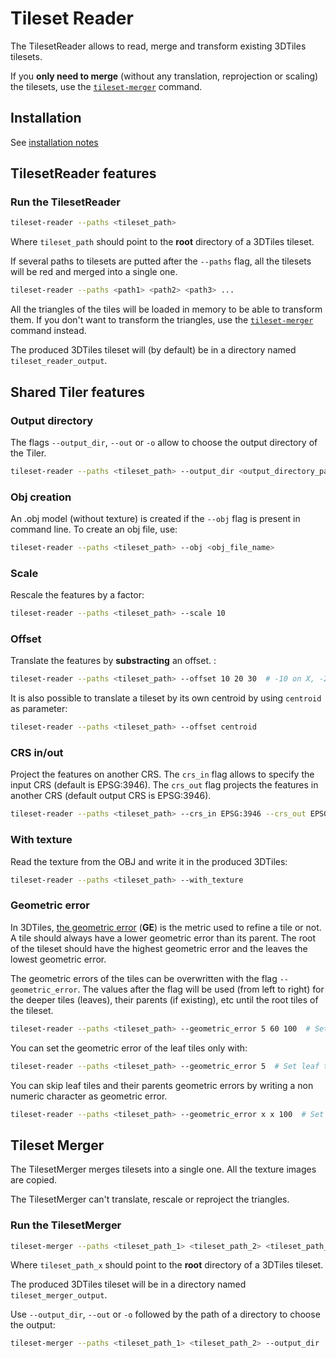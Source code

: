 # Tileset Reader

The TilesetReader allows to read, merge and transform existing 3DTiles tilesets.

If you __only need to merge__ (without any translation, reprojection or scaling) the tilesets, use the [`tileset-merger`](#tileset-merger) command.

## Installation

See [installation notes](https://github.com/VCityTeam/py3dtilers/blob/master/README.md)

## TilesetReader features

### Run the TilesetReader

```bash
tileset-reader --paths <tileset_path>
```

Where `tileset_path` should point to the __root__ directory of a 3DTiles tileset.

If several paths to tilesets are putted after the `--paths` flag, all the tilesets will be red and merged into a single one.

```bash
tileset-reader --paths <path1> <path2> <path3> ...
```

All the triangles of the tiles will be loaded in memory to be able to transform them. If you don't want to transform the triangles, use the [`tileset-merger`](#tileset-merger) command instead.

The produced 3DTiles tileset will (by default) be in a directory named `tileset_reader_output`.

## Shared Tiler features

### Output directory

The flags `--output_dir`, `--out` or `-o` allow to choose the output directory of the Tiler.

```bash
tileset-reader --paths <tileset_path> --output_dir <output_directory_path>
```

### Obj creation

An .obj model (without texture) is created if the `--obj` flag is present in command line. To create an obj file, use:

```bash
tileset-reader --paths <tileset_path> --obj <obj_file_name>
```

### Scale

Rescale the features by a factor:

```bash
tileset-reader --paths <tileset_path> --scale 10
```

### Offset

Translate the features by __substracting__ an offset. :

```bash
tileset-reader --paths <tileset_path> --offset 10 20 30  # -10 on X, -20 on Y, -30 on Z
```

It is also possible to translate a tileset by its own centroid by using `centroid` as parameter:

```bash
tileset-reader --paths <tileset_path> --offset centroid
```

### CRS in/out

Project the features on another CRS. The `crs_in` flag allows to specify the input CRS (default is EPSG:3946). The `crs_out` flag projects the features in another CRS (default output CRS is EPSG:3946).

```bash
tileset-reader --paths <tileset_path> --crs_in EPSG:3946 --crs_out EPSG:4171
```

### With texture

Read the texture from the OBJ and write it in the produced 3DTiles:

```bash
tileset-reader --paths <tileset_path> --with_texture
```

### Geometric error

In 3DTiles, [the geometric error](https://github.com/CesiumGS/3d-tiles/tree/main/specification#geometric-error) (__GE__) is the metric used to refine a tile or not. A tile should always have a lower geometric error than its parent. The root of the tileset should have the highest geometric error and the leaves the lowest geometric error.

The geometric errors of the tiles can be overwritten with the flag `--geometric_error`. The values after the flag will be used (from left to right) for the deeper tiles (leaves), their parents (if existing), etc until the root tiles of the tileset.

```bash
tileset-reader --paths <tileset_path> --geometric_error 5 60 100  # Set leaf tiles GE to 5, their parents GE to 60 and root tiles GE to 100
```

You can set the geometric error of the leaf tiles only with:

```bash
tileset-reader --paths <tileset_path> --geometric_error 5  # Set leaf tiles GE to 5
```

You can skip leaf tiles and their parents geometric errors by writing a non numeric character as geometric error.

```bash
tileset-reader --paths <tileset_path> --geometric_error x x 100  # Set root tiles GE to 100
```

## Tileset Merger

The TilesetMerger merges tilesets into a single one. All the texture images are copied.

The TilesetMerger can't translate, rescale or reproject the triangles.

### Run the TilesetMerger

```bash
tileset-merger --paths <tileset_path_1> <tileset_path_2> <tileset_path_3> ...
```

Where `tileset_path_x` should point to the __root__ directory of a 3DTiles tileset.

The produced 3DTiles tileset will be in a directory named `tileset_merger_output`.

Use `--output_dir`, `--out` or `-o` followed by the path of a directory to choose the output:

```bash
tileset-merger --paths <tileset_path_1> <tileset_path_2> --output_dir ../merged_tileset
```
